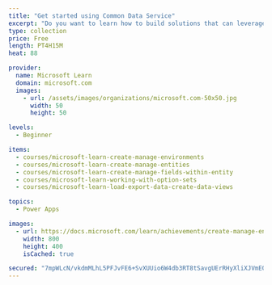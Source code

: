 ```yaml
---
title: "Get started using Common Data Service"
excerpt: "Do you want to learn how to build solutions that can leverage a standardized data structure and work with other solutions sharing the same data model?  Do you want to extend the standard model to support custom solutions? This learning path will explain the concepts behind and benefits of Common Data Service. Creating an environment, entities, fields and options sets are also discussed."
type: collection
price: Free
length: PT4H15M
heat: 88

provider:
  name: Microsoft Learn
  domain: microsoft.com
  images:
    - url: /assets/images/organizations/microsoft.com-50x50.jpg
      width: 50
      height: 50

levels:
  - Beginner

items:
  - courses/microsoft-learn-create-manage-environments
  - courses/microsoft-learn-create-manage-entities
  - courses/microsoft-learn-create-manage-fields-within-entity
  - courses/microsoft-learn-working-with-option-sets
  - courses/microsoft-learn-load-export-data-create-data-views

topics:
  - Power Apps

images:
  - url: https://docs.microsoft.com/learn/achievements/create-manage-environments-social.png
    width: 800
    height: 400
    isCached: true

secured: "7mpWLcN/vkdmMLhL5PFJvFE6+SvXUUio6W4db3RT8tSavgUErRHyXliXJVmE0ZSXCz7meHgml6Oam4Of9nqnNJbLP1J3kDuUbVLwQrUdUJ3gYeHqFF5AaruuDU4SfCwjVJRTMlnDaIhXTbBvE3kgs501nuDD6LOes0Jb9XvOWCi6CQqg86Nmywb+LuayJnZQkjFF6bE3Qpj1RmrcDBQZpdd/AUgev4Xr6+D9ntvxH0gX8FQO9EovMPLNCmfk6VXS6QIdbMMowpw7/JHNy0xKIOuSPewkdO9IcxIc5lj5Uc5+MnHRo8T1ZnkftOjcyO0M6SU0u5LWBt8jB3tMqQY/3D/ApcytJBO23ydJfjlWQGo=;CAYiSUsB31yO+SQitRJr1A=="
---
```


